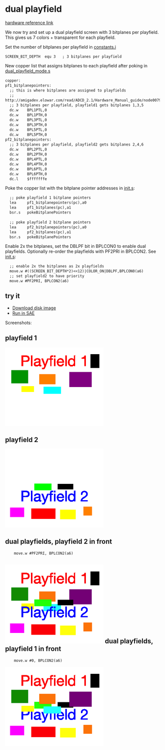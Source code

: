 dual playfield
==============

[hardware reference link](http://amigadev.elowar.com/read/ADCD_2.1/Hardware_Manual_guide/node0078.html)

We now try and set up a dual playfield screen with 3 bitplanes per playfield. This gives us 7 colors + transparent for each playfield.

Set the number of bitplanes per playfield in [constants.i](constants.i)

  ```
  SCREEN_BIT_DEPTH	equ 3   ; 3 bitplanes per playfield
```

New copper list that assigns bitplanes to each playfield after poking in [dual_playfield_mode.s](dual_playfield_mode.s)

  ```
copper:
pf1_bitplanepointers:
	;; this is where bitplanes are assigned to playfields
	;; http://amigadev.elowar.com/read/ADCD_2.1/Hardware_Manual_guide/node0079.html
	;; 3 bitplanes per playfield, playfield1 gets bitplanes 1,3,5
	dc.w	BPL1PTL,0
	dc.w	BPL1PTH,0
	dc.w	BPL3PTL,0
	dc.w	BPL3PTH,0
	dc.w	BPL5PTL,0
	dc.w	BPL5PTH,0
pf2_bitplanepointers:
	;; 3 bitplanes per playfield, playfield2 gets bitplanes 2,4,6
	dc.w	BPL2PTL,0
	dc.w	BPL2PTH,0
	dc.w	BPL4PTL,0
	dc.w	BPL4PTH,0
	dc.w	BPL6PTL,0
	dc.w	BPL6PTH,0
	dc.l	$fffffffe
```

Poke the copper list with the bitplane pointer addresses in [init.s](init.s):

  ```
	;; poke playfield 1 bitplane pointers
	lea     pf1_bitplanepointers(pc),a0
	lea     pf1_bitplanes(pc),a1
	bsr.s   pokeBitplanePointers

	;; poke playfield 2 bitplane pointers
	lea     pf2_bitplanepointers(pc),a0
	lea     pf2_bitplanes(pc),a1
	bsr.s   pokeBitplanePointers	
```

Enable 2x the bitplanes, set the DBLPF bit in BPLCON0 to enable dual playfields. Optionally re-order the playfields with PF2PRI in BPLCON2. See [init.s](init.s):

  ```
	;; enable 2x the bitplanes as 2x playfields
	move.w #((SCREEN_BIT_DEPTH*2)<<12)|COLOR_ON|DBLPF,BPLCON0(a6)
	;; set playfield2 to have priority
	move.w #PF2PRI, BPLCON2(a6)
```

try it
------
  * [Download disk image](bin/dual_playfield_mode.adf?raw=true)
  * <a href="http://alpine9000.github.io/ScriptedAmigaEmulator/#amiga_examples/dual_playfield_mode.adf" target="_blank">Run in SAE</a>

Screenshots:

playfield 1
-----------
![playfield 1](../assets/playfield1_8.png?raw=true)

playfield 2
-----------
![playfield 2](../assets/playfield2_8.png?raw=true)

dual playfields, playfield 2 in front
-------------------------------------
	
```
	move.w #PF2PRI, BPLCON2(a6)
```

![dual playfields, playfield 2 in front](screenshots/screenshot.png?raw=true)
dual playfields, playfield 1 in front
-------------------------------------

```
	move.w #0, BPLCON2(a6)
```

![dual playfields, playfield 1 in front](screenshots/screenshot2.png?raw=true)

